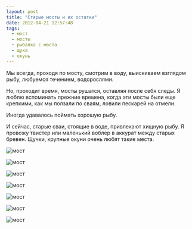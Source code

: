 ```yaml
---
layout: post
title: "Старые мосты и их остатки"
date: 2012-04-21 12:57:48
tags:
  - мост
  - мосты
  - рыбалка с моста
  - щука
  - окунь
---
```

Мы всегда, проходя по мосту, смотрим в воду, выискиваем взглядом рыбу,
любуемся течением, водорослями.

Но, проходит время, мосты рушатся, оставляя после себя следы. Я люблю
вспоминать прежние времена, когда эти мосты были еще крепкими, как мы
ползали по сваям, ловили пескарей на отмели.

Иногда удавалось поймать хорошую рыбу.

И сейчас, старые сваи, стоящие в воде, привлекают хищную рыбу. Я провожу
твистер или маленький воблер в аккурат между старых бревен. Щучки,
крупные окуни очень любят такие места.

![мост](http://fishingguru.ru/uploads/images/00/00/01/2012/04/21/f731b90754.jpg)

![мост](http://fishingguru.ru/uploads/images/00/00/01/2012/04/21/a5d5aa59c2.jpg)

![мост](http://fishingguru.ru/uploads/images/00/00/01/2012/04/21/9c4a1da44c.jpg)

![мост](http://fishingguru.ru/uploads/images/00/00/01/2012/04/21/a7ca9c07ab.jpg)

![мост](http://fishingguru.ru/uploads/images/00/00/01/2012/04/21/ae98ddf56d.jpg)

![мост](http://fishingguru.ru/uploads/images/00/00/01/2012/04/21/e867051e10.jpg)

![мост](http://fishingguru.ru/uploads/images/00/00/01/2012/04/21/d9dee0d27a.jpg)

